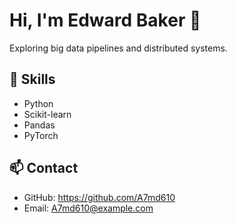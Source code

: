 # Hi, I'm Edward Baker 👋

Exploring big data pipelines and distributed systems.

## 🚀 Skills
- Python
- Scikit-learn
- Pandas
- PyTorch

## 📫 Contact
- GitHub: https://github.com/A7md610
- Email: A7md610@example.com
